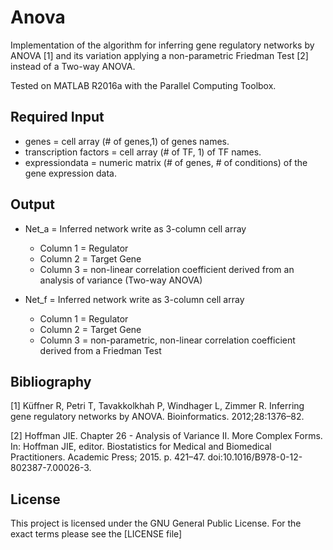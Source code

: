 # Anova

Implementation of the algorithm for inferring gene regulatory networks by ANOVA [1] and its variation applying
a non-parametric Friedman Test [2] instead of a Two-way ANOVA. 

Tested on MATLAB R2016a with the Parallel Computing Toolbox. 

Required Input 
--------------

* genes = cell array (# of genes,1) of genes names.
* transcription factors = cell array (# of TF, 1)  of TF names.
* expressiondata = numeric matrix (# of genes, # of conditions) of the gene expression data.

Output
------

* Net_a = Inferred network write as 3-column cell array 
	* Column 1 = Regulator 
	* Column 2 = Target Gene 
	* Column 3 = non-linear correlation coefficient derived from an analysis of variance (Two-way ANOVA)

* Net_f = Inferred network write as 3-column cell array 
	* Column 1 = Regulator 
	* Column 2 = Target Gene 
	* Column 3 = non-parametric, non-linear correlation coefficient derived from a Friedman Test 
		 
Bibliography		 
------------

[1] Küffner R, Petri T, Tavakkolkhah P, Windhager L, Zimmer R. Inferring gene regulatory networks by ANOVA. 
    Bioinformatics. 2012;28:1376–82.

[2] Hoffman JIE. Chapter 26 - Analysis of Variance II. More Complex Forms. In: Hoffman JIE, editor. 
    Biostatistics for Medical and Biomedical Practitioners. Academic Press; 2015. p. 421–47. doi:10.1016/B978-0-12-802387-7.00026-3.


License
-------

This project is licensed under the GNU General Public License. For the exact terms please see the [LICENSE file]


